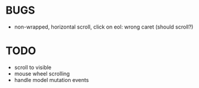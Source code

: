 # BUGS

- non-wrapped, horizontal scroll, click on eol: wrong caret (should scroll?)


# TODO

- scroll to visible
- mouse wheel scrolling
- handle model mutation events
